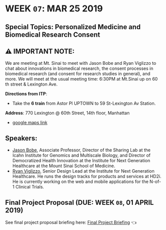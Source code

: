 # WEEK `07`: MAR 25 2019
## Special Topics: Personalized Medicine and Biomedical Research Consent



## ⚠️ IMPORTANT NOTE: 

We are meeting at Mt. Sinai to meet with Jason Bobe and Ryan Viglizzo to chat about innovations in biomedical research, the consent processes in biomedical research (and consent for research studies in general), and more. We will meet at the usual meeting time: 6:30PM at Mt.Sinai up on 60 th street & Lexington Ave.

**Directions from ITP**:
- Take the **6 train** from Astor Pl UPTOWN to 59 St-Lexington Av Station. 

**Address**:
770 Lexington @ 60th Street, 14th floor, Manhattan
- [google maps link](https://www.google.com/maps/place/770+Lexington+Ave+14th+floor,+New+York,+NY+10065/@40.7631599,-73.9700766,17z/data=!3m1!4b1!4m5!3m4!1s0x89c258ef7b9b6797:0x390b12ebd725a14!8m2!3d40.7631599!4d-73.9678826)


## Speakers:
* [Jason Bobe](http://www.jasonbobe.net/about.html), Associate Professor, Director of the Sharing Lab at the Icahn Institute for Genomics and Multiscale Biology, and Director of Democratized Health Innovation at the Institute for Next Generation Healthcare at the Mount Sinai School of Medicine.
* [Ryan Viglizzo](http://www.nextgenhealthcare.org/our-team/ryan-p-viglizzo/), Senior Design Lead at the Institute for Next Generation Healthcare. He runs the design tracks for products and services at HD2i. He is currently working on the web and mobile applications for the N-of-1 Clinical Trials. 


## Final Project Proposal (DUE: WEEK `08`, 01 APRIL 2019)

See final project proposal briefing here: [Final Project Briefing](final-project.md) 👈

